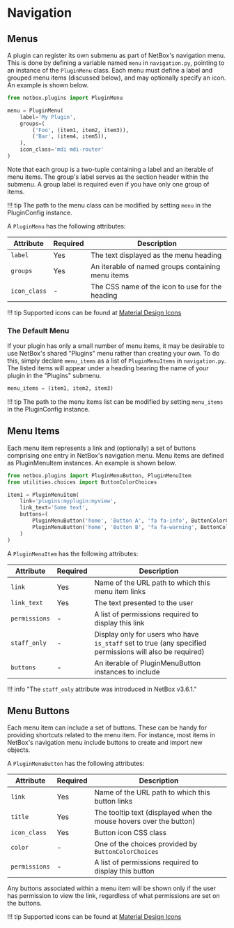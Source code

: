 # Navigation

## Menus

A plugin can register its own submenu as part of NetBox's navigation menu. This is done by defining a variable named `menu` in `navigation.py`, pointing to an instance of the `PluginMenu` class. Each menu must define a label and grouped menu items (discussed below), and may optionally specify an icon. An example is shown below.

```python title="navigation.py"
from netbox.plugins import PluginMenu

menu = PluginMenu(
    label='My Plugin',
    groups=(
        ('Foo', (item1, item2, item3)),
        ('Bar', (item4, item5)),
    ),
    icon_class='mdi mdi-router'
)
```

Note that each group is a two-tuple containing a label and an iterable of menu items. The group's label serves as the section header within the submenu. A group label is required even if you have only one group of items.

!!! tip
    The path to the menu class can be modified by setting `menu` in the PluginConfig instance.

A `PluginMenu` has the following attributes:

| Attribute    | Required | Description                                       |
|--------------|----------|---------------------------------------------------|
| `label`      | Yes      | The text displayed as the menu heading            |
| `groups`     | Yes      | An iterable of named groups containing menu items |
| `icon_class` | -        | The CSS name of the icon to use for the heading   |

!!! tip
    Supported icons can be found at [Material Design Icons](https://materialdesignicons.com/)

### The Default Menu

If your plugin has only a small number of menu items, it may be desirable to use NetBox's shared "Plugins" menu rather than creating your own. To do this, simply declare `menu_items` as a list of `PluginMenuItems` in `navigation.py`. The listed items will appear under a heading bearing the name of your plugin in the "Plugins" submenu.

```python title="navigation.py"
menu_items = (item1, item2, item3)
```

!!! tip
    The path to the menu items list can be modified by setting `menu_items` in the PluginConfig instance.

## Menu Items

Each menu item represents a link and (optionally) a set of buttons comprising one entry in NetBox's navigation menu. Menu items are defined as PluginMenuItem instances. An example is shown below.

```python title="navigation.py"
from netbox.plugins import PluginMenuButton, PluginMenuItem
from utilities.choices import ButtonColorChoices

item1 = PluginMenuItem(
    link='plugins:myplugin:myview',
    link_text='Some text',
    buttons=(
        PluginMenuButton('home', 'Button A', 'fa fa-info', ButtonColorChoices.BLUE),
        PluginMenuButton('home', 'Button B', 'fa fa-warning', ButtonColorChoices.GREEN),
    )
)
```

A `PluginMenuItem` has the following attributes:

| Attribute     | Required | Description                                                                                              |
|---------------|----------|----------------------------------------------------------------------------------------------------------|
| `link`        | Yes      | Name of the URL path to which this menu item links                                                       |
| `link_text`   | Yes      | The text presented to the user                                                                           |
| `permissions` | -        | A list of permissions required to display this link                                                      |
| `staff_only`  | -        | Display only for users who have `is_staff` set to true (any specified permissions will also be required) |
| `buttons`     | -        | An iterable of PluginMenuButton instances to include                                                     |

!!! info "The `staff_only` attribute was introduced in NetBox v3.6.1."

## Menu Buttons

Each menu item can include a set of buttons. These can be handy for providing shortcuts related to the menu item. For instance, most items in NetBox's navigation menu include buttons to create and import new objects.

A `PluginMenuButton` has the following attributes:

| Attribute     | Required | Description                                                        |
|---------------|----------|--------------------------------------------------------------------|
| `link`        | Yes      | Name of the URL path to which this button links                    |
| `title`       | Yes      | The tooltip text (displayed when the mouse hovers over the button) |
| `icon_class`  | Yes      | Button icon CSS class                                              |
| `color`       | -        | One of the choices provided by `ButtonColorChoices`                |
| `permissions` | -        | A list of permissions required to display this button              |

Any buttons associated within a menu item will be shown only if the user has permission to view the link, regardless of what permissions are set on the buttons.

!!! tip
    Supported icons can be found at [Material Design Icons](https://materialdesignicons.com/)
